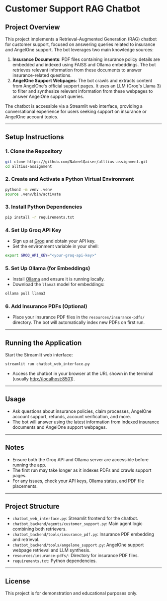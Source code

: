 # Customer Support RAG Chatbot

## Project Overview

This project implements a Retrieval-Augmented Generation (RAG) chatbot for customer support, focused on answering queries related to insurance and AngelOne support. The bot leverages two main knowledge sources:

1. **Insurance Documents**: PDF files containing insurance policy details are embedded and indexed using FAISS and Ollama embeddings. The bot retrieves relevant information from these documents to answer insurance-related questions.
2. **AngelOne Support Webpages**: The bot crawls and extracts content from AngelOne's official support pages. It uses an LLM (Groq's Llama 3) to filter and synthesize relevant information from these webpages to answer AngelOne support queries.

The chatbot is accessible via a Streamlit web interface, providing a conversational experience for users seeking support on insurance or AngelOne account topics.

---

## Setup Instructions

### 1. Clone the Repository
```zsh
git clone https://github.com/NabeelQaiser/alltius-assignment.git
cd alltius-assignment
```

### 2. Create and Activate a Python Virtual Environment
```zsh
python3 -m venv .venv
source .venv/bin/activate
```

### 3. Install Python Dependencies
```zsh
pip install -r requirements.txt
```

### 4. Set Up Groq API Key
- Sign up at [Groq](https://console.groq.com/) and obtain your API key.
- Set the environment variable in your shell:
```zsh
export GROQ_API_KEY="<your-groq-api-key>"
```

### 5. Set Up Ollama (for Embeddings)
- Install [Ollama](https://ollama.com/) and ensure it is running locally.
- Download the `llama3` model for embeddings:
```zsh
ollama pull llama3
```

### 6. Add Insurance PDFs (Optional)
- Place your insurance PDF files in the `resources/insurance-pdfs/` directory. The bot will automatically index new PDFs on first run.

---

## Running the Application

Start the Streamlit web interface:
```zsh
streamlit run chatbot_web_interface.py
```

- Access the chatbot in your browser at the URL shown in the terminal (usually [http://localhost:8501](http://localhost:8501)).

---

## Usage
- Ask questions about insurance policies, claim processes, AngelOne account support, refunds, account verification, and more.
- The bot will answer using the latest information from indexed insurance documents and AngelOne support webpages.

---

## Notes
- Ensure both the Groq API and Ollama server are accessible before running the app.
- The first run may take longer as it indexes PDFs and crawls support pages.
- For any issues, check your API keys, Ollama status, and PDF file placements.

---

## Project Structure
- `chatbot_web_interface.py`: Streamlit frontend for the chatbot.
- `chatbot_backend/agents/customer_support.py`: Main agent logic combining both retrievers.
- `chatbot_backend/tools/insurance_pdf.py`: Insurance PDF embedding and retrieval.
- `chatbot_backend/tools/angelone_support.py`: AngelOne support webpage retrieval and LLM synthesis.
- `resources/insurance-pdfs/`: Directory for insurance PDF files.
- `requirements.txt`: Python dependencies.

---

## License
This project is for demonstration and educational purposes only.
